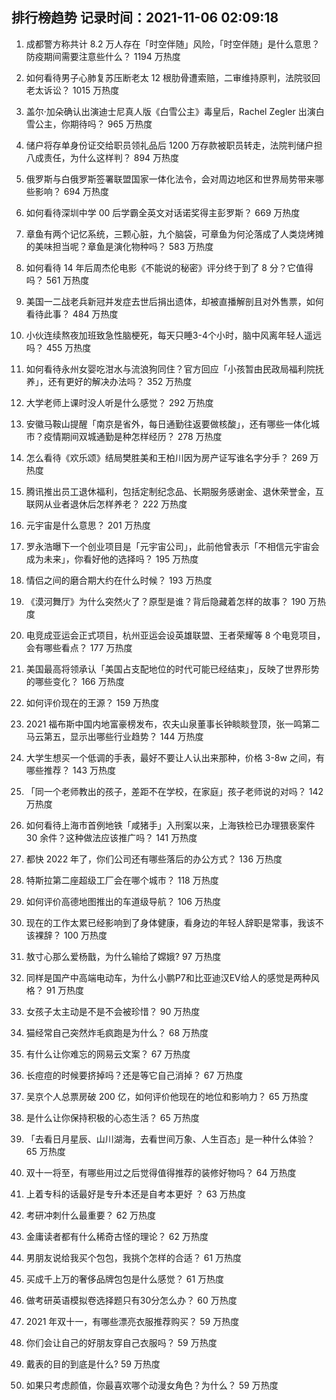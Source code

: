
## 排行榜趋势 记录时间：2021-11-06 02:09:18
  
  1. 成都警方称共计 8.2 万人存在「时空伴随」风险，「时空伴随」是什么意思？防疫期间需要注意些什么？ 1194 万热度
    
  2. 如何看待男子心肺复苏压断老太 12 根肋骨遭索赔，二审维持原判，法院驳回老太诉讼？ 1015 万热度
    
  3. 盖尔·加朵确认出演迪士尼真人版《白雪公主》毒皇后，Rachel Zegler 出演白雪公主，你期待吗？ 965 万热度
    
  4. 储户将存单身份证交给职员领礼品后 1200 万存款被职员转走，法院判储户担八成责任，为什么这样判？ 894 万热度
    
  5. 俄罗斯与白俄罗斯签署联盟国家一体化法令，会对周边地区和世界局势带来哪些影响？ 694 万热度
    
  6. 如何看待深圳中学 00 后学霸全英文对话诺奖得主彭罗斯？ 669 万热度
    
  7. 章鱼有两个记忆系统，三颗心脏，九个脑袋，可章鱼为何沦落成了人类烧烤摊的美味担当呢？章鱼是演化物种吗？ 583 万热度
    
  8. 如何看待 14 年后周杰伦电影《不能说的秘密》评分终于到了 8 分？它值得吗？ 561 万热度
    
  9. 美国一二战老兵新冠并发症去世后捐出遗体，却被直播解剖且对外售票，如何看待此事？ 484 万热度
    
  10. 小伙连续熬夜加班致急性脑梗死，每天只睡3-4个小时，脑中风离年轻人遥远吗？ 455 万热度
    
  11. 如何看待永州女婴吃泔水与流浪狗同住？官方回应「小孩暂由民政局福利院抚养」，还有更好的解决办法吗？ 352 万热度
    
  12. 大学老师上课时没人听是什么感觉？ 292 万热度
    
  13. 安徽马鞍山提醒「南京是省外，每日通勤往返要做核酸」，还有哪些一体化城市？疫情期间双城通勤是种怎样经历？ 278 万热度
    
  14. 怎么看待《欢乐颂》结局樊胜美和王柏川因为房产证写谁名字分手？ 269 万热度
    
  15. 腾讯推出员工退休福利，包括定制纪念品、长期服务感谢金、退休荣誉金，互联网从业者退休后怎样养老？ 222 万热度
    
  16. 元宇宙是什么意思？ 201 万热度
    
  17. 罗永浩曝下一个创业项目是「元宇宙公司」，此前他曾表示「不相信元宇宙会成为未来」，你看好他的选择吗？ 195 万热度
    
  18. 情侣之间的磨合期大约在什么时候？ 193 万热度
    
  19. 《漠河舞厅》为什么突然火了？原型是谁？背后隐藏着怎样的故事？ 190 万热度
    
  20. 电竞成亚运会正式项目，杭州亚运会设英雄联盟、王者荣耀等 8 个电竞项目，会有哪些看点？ 177 万热度
    
  21. 美国最高将领承认「美国占支配地位的时代可能已经结束」，反映了世界形势的哪些变化？ 166 万热度
    
  22. 如何评价现在的王源？ 159 万热度
    
  23. 2021 福布斯中国内地富豪榜发布，农夫山泉董事长钟睒睒登顶，张一鸣第二马云第五，显示出哪些行业趋势？ 144 万热度
    
  24. 大学生想买一个低调的手表，最好不要让人认出来那种，价格 3-8w 之间，有哪些推荐？ 143 万热度
    
  25. 「同一个老师教出的孩子，差距不在学校，在家庭」孩子老师说的对吗？ 142 万热度
    
  26. 如何看待上海市首例地铁「咸猪手」入刑案以来，上海铁检已办理猥亵案件 30 余件？这种做法应该推广吗？ 141 万热度
    
  27. 都快 2022 年了，你们公司还有哪些落后的办公方式？ 136 万热度
    
  28. 特斯拉第二座超级工厂会在哪个城市？ 118 万热度
    
  29. 如何评价高德地图推出的车道级导航？ 106 万热度
    
  30. 现在的工作太累已经影响到了身体健康，看身边的年轻人辞职是常事，我该不该裸辞？ 100 万热度
    
  31. 敖寸心那么爱杨戬，为什么输给了嫦娥? 97 万热度
    
  32. 同样是国产中高端电动车，为什么小鹏P7和比亚迪汉EV给人的感觉是两种风格？ 91 万热度
    
  33. 女孩子太主动是不是不会被珍惜？ 90 万热度
    
  34. 猫经常自己突然炸毛疯跑是为什么？ 68 万热度
    
  35. 有什么让你难忘的网易云文案？ 67 万热度
    
  36. 长痘痘的时候要挤掉吗？还是等它自己消掉？ 67 万热度
    
  37. 吴京个人总票房破 200 亿，如何评价他现在的地位和影响力？ 65 万热度
    
  38. 是什么让你保持积极的心态生活？ 65 万热度
    
  39. 「去看日月星辰、山川湖海，去看世间万象、人生百态」是一种什么体验？ 65 万热度
    
  40. 双十一将至，有哪些用过之后觉得值得推荐的装修好物吗？ 64 万热度
    
  41. 上着专科的话最好是专升本还是自考本更好 ？ 63 万热度
    
  42. 考研冲刺什么最重要？ 62 万热度
    
  43. 金庸读者都有什么稀奇古怪的理论？ 62 万热度
    
  44. 男朋友说给我买个包包，我挑个怎样的合适？ 61 万热度
    
  45. 买成千上万的奢侈品牌包包是什么感觉？ 61 万热度
    
  46. 做考研英语模拟卷选择题只有30分怎么办？ 60 万热度
    
  47. 2021 年双十一，有哪些漂亮衣服推荐购买？ 59 万热度
    
  48. 你们会让自己的好朋友穿自己衣服吗？ 59 万热度
    
  49. 戴表的目的到底是什么? 59 万热度
    
  50. 如果只考虑颜值，你最喜欢哪个动漫女角色？为什么？ 59 万热度
    
